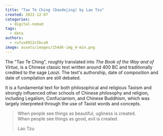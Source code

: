 ```yaml
---
title: "Tao Te Ching (Daodejing) by Lao Tzu"
created: 2022-12-07
categories:
  - digital-nomad
tags:
  - data
authors:
  - rufus6922c5bca9
image: assets/images/154d6-img_4-min.png
---
```


The "Tao Te Ching", roughly translated into _The Book of the Way and of Virtue_, is a Chinese classic text written around 400 BC and traditionally credited to the sage _Laozi_. The text's authorship, date of composition and date of compilation are still debated.

It is a fundamental text for both philosophical and religious Taoism and strongly influenced other schools of Chinese philosophy and religion, including Legalism, Confucianism, and Chinese Buddhism, which was largely interpreted through the use of Taoist words and concepts.

> When people see things as beautiful, ugliness is created.  
> When people see things as good, evil is created.
>
> Lao Tzu
